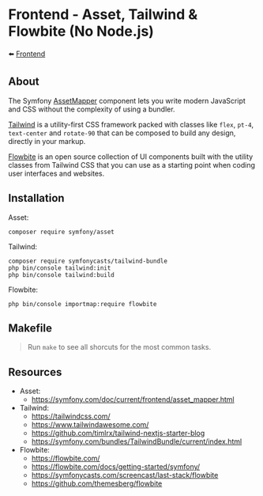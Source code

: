 # Frontend - Asset, Tailwind & Flowbite (No Node.js)

⬅️ [Frontend](../frontend.md)

## About

The Symfony [AssetMapper](https://symfony.com/doc/current/frontend/asset_mapper.html) component lets you write modern JavaScript and CSS without the complexity of using a bundler.

[Tailwind](https://tailwindcss.com/) is a utility-first CSS framework packed with classes like `flex`, `pt-4`, `text-center` and `rotate-90` that can be composed to build any design, directly in your markup.

[Flowbite](https://flowbite.com/) is an open source collection of UI components built with the utility classes from Tailwind CSS that you can use as a starting point when coding user interfaces and websites.

## Installation

Asset:

```
composer require symfony/asset
```

Tailwind:

```
composer require symfonycasts/tailwind-bundle
php bin/console tailwind:init
php bin/console tailwind:build
```

Flowbite:

```
php bin/console importmap:require flowbite
```

## Makefile

> Run `make` to see all shorcuts for the most common tasks.
## Resources

- Asset:
  - https://symfony.com/doc/current/frontend/asset_mapper.html
- Tailwind:
  - https://tailwindcss.com/
  - https://www.tailwindawesome.com/
  - https://github.com/timlrx/tailwind-nextjs-starter-blog
  - https://symfony.com/bundles/TailwindBundle/current/index.html
- Flowbite:
  - https://flowbite.com/
  - https://flowbite.com/docs/getting-started/symfony/
  - https://symfonycasts.com/screencast/last-stack/flowbite
  - https://github.com/themesberg/flowbite

